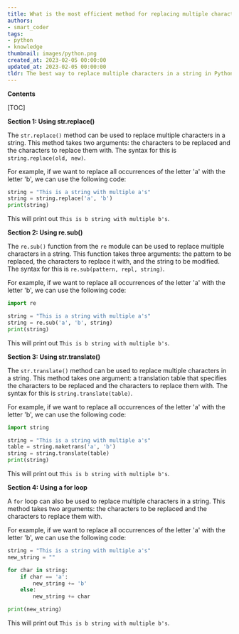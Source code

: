 ```yaml
---
title: What is the most efficient method for replacing multiple characters in a string?
authors:
- smart_coder
tags:
- python
- knowledge
thumbnail: images/python.png
created_at: 2023-02-05 00:00:00
updated_at: 2023-02-05 00:00:00
tldr: The best way to replace multiple characters in a string in Python is to use the str.replace() method.
---
```


**Contents**

[TOC]

**Section 1: Using str.replace()**

The `str.replace()` method can be used to replace multiple characters in a string. This method takes two arguments: the characters to be replaced and the characters to replace them with. The syntax for this is `string.replace(old, new)`. 

For example, if we want to replace all occurrences of the letter 'a' with the letter 'b', we can use the following code:

```python
string = "This is a string with multiple a's"
string = string.replace('a', 'b')
print(string)
```

This will print out `This is b string with multiple b's`.

**Section 2: Using re.sub()**

The `re.sub()` function from the `re` module can be used to replace multiple characters in a string. This function takes three arguments: the pattern to be replaced, the characters to replace it with, and the string to be modified. The syntax for this is `re.sub(pattern, repl, string)`. 

For example, if we want to replace all occurrences of the letter 'a' with the letter 'b', we can use the following code:

```python
import re

string = "This is a string with multiple a's"
string = re.sub('a', 'b', string)
print(string)
```

This will print out `This is b string with multiple b's`.

**Section 3: Using str.translate()**

The `str.translate()` method can be used to replace multiple characters in a string. This method takes one argument: a translation table that specifies the characters to be replaced and the characters to replace them with. The syntax for this is `string.translate(table)`.

For example, if we want to replace all occurrences of the letter 'a' with the letter 'b', we can use the following code:

```python
import string

string = "This is a string with multiple a's"
table = string.maketrans('a', 'b')
string = string.translate(table)
print(string)
```

This will print out `This is b string with multiple b's`.

**Section 4: Using a for loop**

A `for` loop can also be used to replace multiple characters in a string. This method takes two arguments: the characters to be replaced and the characters to replace them with.

For example, if we want to replace all occurrences of the letter 'a' with the letter 'b', we can use the following code:

```python
string = "This is a string with multiple a's"
new_string = ""

for char in string:
    if char == 'a':
        new_string += 'b'
    else:
        new_string += char

print(new_string)
```

This will print out `This is b string with multiple b's`.
